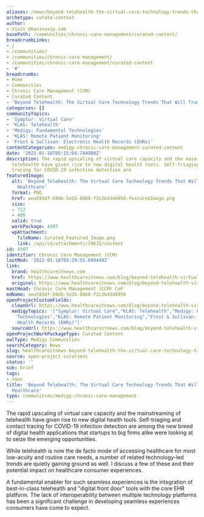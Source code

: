```yaml
---
aliases: /news/beyond-telehealth-the-virtual-care-technology-trends-that-will-transform-healthcare
archetype: curate-content
author:
- Vinit @maxinovip.com
basePath: /communities/chronic-care-management/curated-content/
breadcrumbLinks:
- /
- /communities/
- /communities/chronic-care-management/
- /communities/chronic-care-management/curated-content
- '#'
breadcrumbs:
- Home
- Communities
- Chronic Care Management (CCM)
- Curated Content
- 'Beyond Telehealth: The Virtual Care Technology Trends That Will Transform Healthcare'
categories: []
communityTopics:
- 'Symplur: Virtual Care'
- 'KLAS: Telehealth'
- 'Medigy: Fundamental Technologies'
- 'KLAS: Remote Patient Monitoring'
- 'Frost & Sullivan: Electronic Health Records (EHRs)'
contentCategories: medigy-chronic-care-management-curated-content
date: '2021-01-18T05:15:04.744980Z'
description: The rapid upscaling of virtual care capacity and the mainstreaming of
  telehealth have given rise to new digital health tools. Self-triaging and contact
  tracing for COVID-19 infection detection are
featuredImage:
  alt: 'Beyond Telehealth: The Virtual Care Technology Trends That Will Transform
    Healthcare'
  format: PNG
  href: aea593df-b9db-5e2b-88b8-f2c3b43d4950-featuredImage.png
  size:
  - 712
  - 400
  valid: true
  workPackage: 4307
  wpAttachment:
    fileName: Curated_Featured_Image.png
    link: /api/v3/attachments/10632/content
id: 4307
identifier: Chronic Care Management (CCM)
lastMod: '2021-01-18T05:20:55.609449Z'
link:
  brand: healthcareitnews.com
  href: https://www.healthcareitnews.com/blog/beyond-telehealth-virtual-care-technology-trends-will-transform-healthcare
  original: https://www.healthcareitnews.com/blog/beyond-telehealth-virtual-care-technology-trends-will-transform-healthcare
mastHead: Chronic Care Management (CCM) CoP
mdName: aea593df-b9db-5e2b-88b8-f2c3b43d4950
openProjectCustomFields:
  cleanUrl: https://www.healthcareitnews.com/blog/beyond-telehealth-virtual-care-technology-trends-will-transform-healthcare
  medigyTopics: '["Symplur: Virtual Care","KLAS: Telehealth","Medigy: Fundamental
    Technologies","KLAS: Remote Patient Monitoring","Frost & Sullivan: Electronic
    Health Records (EHRs)"]'
  sourceUrl: https://www.healthcareitnews.com/blog/beyond-telehealth-virtual-care-technology-trends-will-transform-healthcare
openProjectWorkPackageType: Curated Content
owlType: Medigy Communities
searchCategory: News
slug: healthcareitnews-beyond-telehealth-the-virtual-care-technology-trends-that-will-transform-healthcare
source: open-project-curations
status: ''
sub: brief
tags:
- news
title: 'Beyond Telehealth: The Virtual Care Technology Trends That Will Transform
  Healthcare'
type: communities/medigy-chronic-care-management
---
```


<p>The rapid upscaling of virtual care capacity and the mainstreaming of telehealth have given rise to new digital health tools. Self-triaging and contact tracing for COVID-19 infection detection are among the new breed of digital health applications that startups to big firms alike were looking at to seize the emerging opportunities.</p><p>While telehealth is now the de facto mode of accessing healthcare for most low-acuity and routine care needs, a number of related technology-led trends are quietly gaining ground as well. I discuss a few of these and their potential impact on healthcare consumer experiences.</p><p>A fundamental enabler for such seamless experiences is the integration of best-in-class telehealth and "digital front door" tools with the core EHR platform. The lack of interoperability between multiple technology platforms has been a significant challenge in developing seamless experiences consumers have come to expect.</p>